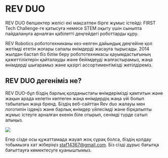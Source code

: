 # REV DUO

REV DUO бөлшектер желісі екі мақсатпен бірге жұмыс істейді: FIRST Tech Challenge-ге қатысуға немесе STEM оқыту үшін сыныпта пайдалануға арналған қабілетті деңгейдегі роботтарды құру.

REV Robotics робототехниканы кез-келген дайындық деңгейіне қол жетімді ететін жоғары сапалы өнімдерді жасауға тырысады. 2014 жылдан бастап біз білім беру робототехникасы қауымдастығының қажеттіліктерін қайталауды және бейімдеуді жалғастырамыз, жаңа өнімдерді шығарамыз және қазіргі ассортиментімізді жетілдіреміз.

## REV DUO дегеніміз не?

REV DUO-бұл біздің барлық қолданыстағы өнімдерімізді қамтитын және жақын арада келетін көптеген жаңа өнімдердің жаңа үйі болып табылатын жаңа бренд. Біздің веб-сайттан Rev duo жалауы мен логотипін іздеңіз және барлық өнімдер үйлесімді және бірқалыпты жұмыс істеуге арналған екенін біле отырып, сенімді түрде сатып алыңыз.

![](https://2589213514-files.gitbook.io/\~/files/v0/b/gitbook-x-prod.appspot.com/o/spaces%2FH9K1InCLC1ZxIkdPJt31%2Fuploads%2Fgdde5wPKEIPWrXH3LoW7%2FREV-45-2041-EDU\_Kit\_V2-FINAL\_\_01041.webp?alt=media\&token=f9f657b1-8489-4ea7-b6dd-106447ec016e)

Егер сізде осы құжаттамада жауап жоқ сұрақ болса, біздің қолдау тобымызға хат жіберіңіз staf14367@gmail.com. Біз сізді дұрыс бағытқа бағыттауға көмектесуге қуаныштымыз.
